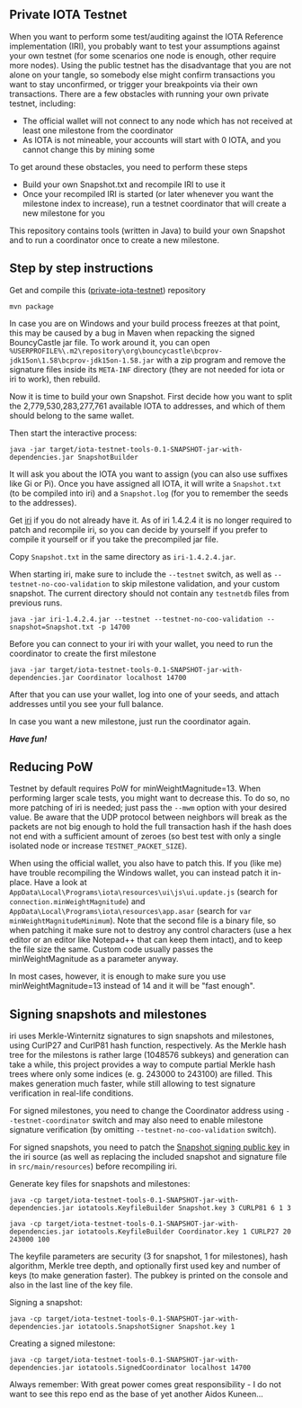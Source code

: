 ## Private IOTA Testnet

When you want to perform some test/auditing against the IOTA Reference implementation (IRI), you probably want to test your assumptions against your own testnet (for some scenarios one node is enough, other require more nodes). Using the public testnet has the disadvantage that you are not alone on your tangle, so somebody else might confirm transactions you want to stay unconfirmed, or trigger your breakpoints via their own transactions. There are a few obstacles with running your own private testnet, including:

- The official wallet will not connect to any node which has not received at least one milestone from the coordinator
- As IOTA is not mineable, your accounts will start with 0 IOTA, and you cannot change this by mining some

To get around these obstacles, you need to perform these steps

- Build your own Snapshot.txt and recompile IRI to use it
- Once your recompiled IRI is started (or later whenever you want the milestone index to increase), run a testnet coordinator that will create a new milestone for you

This repository contains tools (written in Java) to build your own Snapshot and to run a coordinator once to create a new milestone.

## Step by step instructions

Get and compile this ([private-iota-testnet](https://github.com/schierlm/private-iota-testnet)) repository

    mvn package

In case you are on Windows and your build process freezes at that point, this may be caused by a bug in Maven when repacking the signed BouncyCastle jar file. To work around it, you can open `%USERPROFILE%\.m2\repository\org\bouncycastle\bcprov-jdk15on\1.58\bcprov-jdk15on-1.58.jar` with a zip program and remove the signature files inside its `META-INF` directory (they are not needed for iota or iri to work), then rebuild.

Now it is time to build your own Snapshot. First decide how you want to split the 2,779,530,283,277,761 available IOTA to addresses, and which of them should belong to the same wallet.

Then start the interactive process:

    java -jar target/iota-testnet-tools-0.1-SNAPSHOT-jar-with-dependencies.jar SnapshotBuilder

It will ask you about the IOTA you want to assign (you can also use suffixes like Gi or Pi). Once you have assigned all IOTA, it will write a `Snapshot.txt` (to be compiled into iri) and a `Snapshot.log` (for you to remember the seeds to the addresses).

Get [iri](https://github.com/iotaledger/iri/) if you do not already have it. As of iri 1.4.2.4 it is no longer required to patch and recompile iri, so you can decide by yourself if you prefer to compile it yourself or if you take the precompiled jar file.

Copy `Snapshot.txt` in the same directory as `iri-1.4.2.4.jar`.

When starting iri, make sure to include the `--testnet` switch, as well as `--testnet-no-coo-validation` to skip milestone validation, and your custom snapshot. The current directory should not contain any `testnetdb` files from previous runs.

    java -jar iri-1.4.2.4.jar --testnet --testnet-no-coo-validation --snapshot=Snapshot.txt -p 14700

Before you can connect to your iri with your wallet, you need to run the coordinator to create the first milestone

    java -jar target/iota-testnet-tools-0.1-SNAPSHOT-jar-with-dependencies.jar Coordinator localhost 14700

After that you can use your wallet, log into one of your seeds, and attach addresses until you see your full balance.

In case you want a new milestone, just run the coordinator again.

***Have fun!***

## Reducing PoW

Testnet by default requires PoW for minWeightMagnitude=13. When performing larger scale tests, you might want to decrease this. To do so, no more patching of iri is needed; just pass the `--mwm` option with your desired value.
Be aware that the UDP protocol between neighbors will break as the packets are not big enough to hold the full transaction hash if the hash does not end with a sufficient amount of zeroes (so best test with only a single isolated node or increase `TESTNET_PACKET_SIZE`).

When using the official wallet, you also have to patch this. If you (like me) have trouble recompiling the Windows wallet, you can instead patch it in-place. Have a look at `AppData\Local\Programs\iota\resources\ui\js\ui.update.js` (search for `connection.minWeightMagnitude`) and `AppData\Local\Programs\iota\resources\app.asar` (search for `var minWeightMagnitudeMinimum`). Note that the second file is a binary file, so when patching it make sure not to destroy any control characters (use a hex editor or an editor like Notepad++ that can keep them intact), and to keep the file size the same. Custom code usually passes the minWeightMagnitude as a parameter anyway.

In most cases, however, it is enough to make sure you use minWeightMagnitude=13 instead of 14 and it will be "fast enough".

## Signing snapshots and milestones

iri uses Merkle-Winternitz signatures to sign snapshots and milestones, using CurlP27 and CurlP81 hash function, respectively. As the Merkle hash tree for
the milestons is rather large (1048576 subkeys) and generation can take a while, this project provides a way to compute partial Merkle hash trees where
only some indices (e. g. 243000 to 243100) are filled. This makes generation much faster, while still allowing to test signature verification in real-life
conditions.

For signed milestones, you need to change the Coordinator address using `--testnet-coordinator` switch and may also need to enable milestone signature verification (by omitting `--testnet-no-coo-validation` switch).

For signed snapshots, you need to patch the [Snapshot signing public key](https://github.com/iotaledger/iri/blob/12a4bc6307426ee17ca47dd805acac634e26fff8/src/main/java/com/iota/iri/Snapshot.java#L23) in the iri source (as well as replacing the included snapshot and signature file in `src/main/resources`) before recompiling iri.


Generate key files for snapshots and milestones:

    java -cp target/iota-testnet-tools-0.1-SNAPSHOT-jar-with-dependencies.jar iotatools.KeyfileBuilder Snapshot.key 3 CURLP81 6 1 3

    java -cp target/iota-testnet-tools-0.1-SNAPSHOT-jar-with-dependencies.jar iotatools.KeyfileBuilder Coordinator.key 1 CURLP27 20 243000 100

The keyfile parameters are security (3 for snapshot, 1 for milestones), hash algorithm, Merkle tree depth, and optionally first used key and number of keys
(to make generation faster). The pubkey is printed on the console and also in the last line of the key file.


Signing a snapshot:

    java -cp target/iota-testnet-tools-0.1-SNAPSHOT-jar-with-dependencies.jar iotatools.SnapshotSigner Snapshot.key 1

Creating a signed milestone:

    java -cp target/iota-testnet-tools-0.1-SNAPSHOT-jar-with-dependencies.jar iotatools.SignedCoordinator localhost 14700

Always remember: With great power comes great responsibility - I do not want to see this repo end as the base of yet another Aidos Kuneen...

